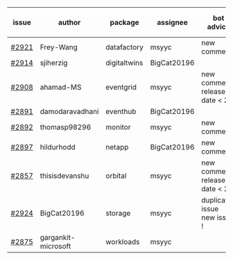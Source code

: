 | issue | author | package | assignee | bot advice | created date of issue | target release date | date from target |
| ------ | ------ | ------ | ------ | ------ | ------ | ------ | :-----: |
| [#2921](https://github.com/Azure/sdk-release-request/issues/2921) | Frey-Wang | datafactory | msyyc | new comment.  <br> | 06-15 | 06-22 |   |
| [#2914](https://github.com/Azure/sdk-release-request/issues/2914) | sjiherzig | digitaltwins | BigCat20196 |   | 06-13 | 06-30 |   |
| [#2908](https://github.com/Azure/sdk-release-request/issues/2908) | ahamad-MS | eventgrid | msyyc | new comment.  <br> release date < 2 ! <br> | 06-13 | 06-15 | -1 |
| [#2891](https://github.com/Azure/sdk-release-request/issues/2891) | damodaravadhani | eventhub | BigCat20196 |   | 06-06 | 06-20 |   |
| [#2892](https://github.com/Azure/sdk-release-request/issues/2892) | thomasp98296 | monitor | msyyc | new comment.  <br> | 06-06 | 06-20 |   |
| [#2897](https://github.com/Azure/sdk-release-request/issues/2897) | hildurhodd | netapp | BigCat20196 | new comment.  <br> | 06-07 | 06-21 |   |
| [#2857](https://github.com/Azure/sdk-release-request/issues/2857) | thisisdevanshu | orbital | msyyc | new comment.  <br> release date < 2 ! <br> | 05-31 | 06-14 | -2 |
| [#2924](https://github.com/Azure/sdk-release-request/issues/2924) | BigCat20196 | storage | msyyc | duplicated issue  <br>new issue ! <br> | 06-16 | 06-30 |   |
| [#2875](https://github.com/Azure/sdk-release-request/issues/2875) | gargankit-microsoft | workloads | msyyc |   | 06-03 | 06-30 |   |
